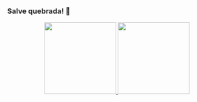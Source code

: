 ### Salve quebrada! 👋

<div align="center">
    <a href="https://github.com/fernandessalec">
  <img height="165em" src="https://github-readme-stats.vercel.app/api?username=fernandessalec&show_icons=true&theme=tokyonight&include_all_commits=true&count_private=true"/>
  <img height="165em" src="https://github-readme-stats.vercel.app/api/top-langs/?username=fernandessalec&layout=compact&langs_count=7&theme=tokyonight"/>
</div>
